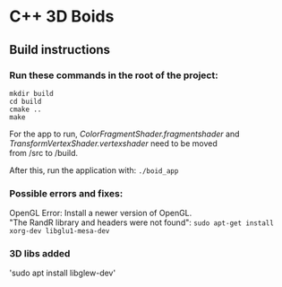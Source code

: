 # C++ 3D Boids

## Build instructions

### Run these commands in the root of the project:

`mkdir build`  
`cd build`  
`cmake ..`  
`make`

For the app to run, _ColorFragmentShader.fragmentshader_ and _TransformVertexShader.vertexshader_ need to be moved  
from /src to /build.

After this, run the application with: `./boid_app`

### Possible errors and fixes:

OpenGL Error: Install a newer version of OpenGL.  
"The RandR library and headers were not found": `sudo apt-get install xorg-dev libglu1-mesa-dev`


### 3D libs added
'sudo apt install libglew-dev'

